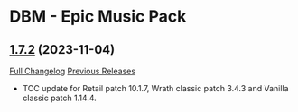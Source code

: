 # DBM - Epic Music Pack

## [1.7.2](https://github.com/ZelionGG/DBM-EpicMusicPack/tree/v1.7.2) (2023-11-04)

[Full Changelog](https://github.com/ZelionGG/DBM-EpicMusicPack/compare/v1.7.1...v1.7.2) [Previous Releases](https://github.com/ZelionGG/DBM-EpicMusicPack/releases)

- TOC update for Retail patch 10.1.7, Wrath classic patch 3.4.3 and Vanilla classic patch 1.14.4.

